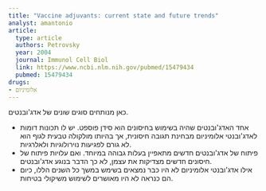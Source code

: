 ```yaml
---
title: "Vaccine adjuvants: current state and future trends"
analyst: amantonio
article:
  type: article
  authors: Petrovsky
  year: 2004
  journal: Immunol Cell Biol
  link: https://www.ncbi.nlm.nih.gov/pubmed/15479434
  pubmed: 15479434
drugs:
- אלומיניום
---
```


כאן מנותחים סוגים שונים של אדג'ובנטים.
- אחד האדג'ובנטים שהיה בשימוש בחיסונים הוא סידן פוספט. יש לו תכונות דומות לאדג'ובנטי אלומיניום מבחינת תגובה חיסונית, אך בהיותו מולקולה טבעית לגוף הוא לא גורם לפגיעות נוירולוגיות ולאלרגיות.
- פיתוח של אדג'ובנטים חדשים מתאפיין בעלות גבוהה במיוחד. ואם עלויות פיתוח של חיסונים חדשים מצדיקות את עצמן, לא כך הדבר בנוגע אדג'ובנטים.
- אילו אדג'ובנטי אלומיניום לא היו כבר נמצאים בשימש במשך כל השנים הללו, כיום הם כנראה לא היו מאושרים לשימוש משיקולי בטיחות.

